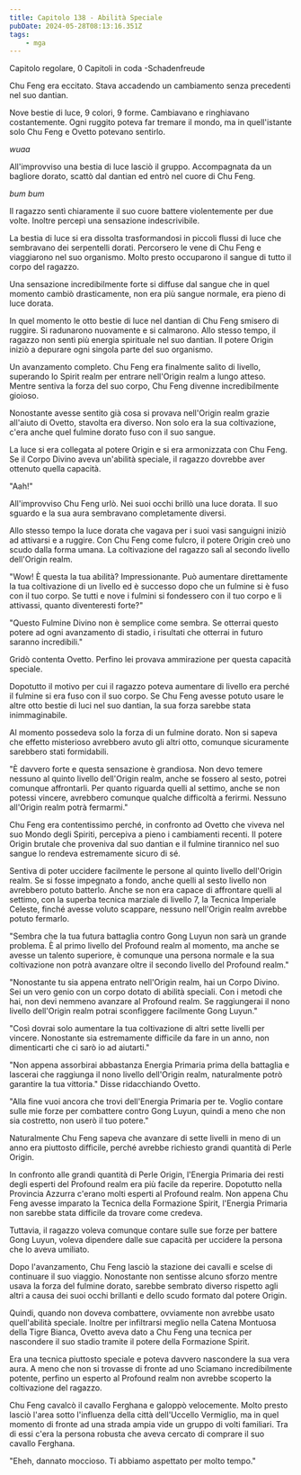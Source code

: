 ```yaml
---
title: Capitolo 138 - Abilità Speciale
pubDate: 2024-05-28T08:13:16.351Z
tags:
    - mga
---
```



Capitolo regolare,
0 Capitoli in coda
-Schadenfreude


Chu Feng era eccitato. Stava accadendo un cambiamento senza precedenti nel suo dantian.


Nove bestie di luce, 9 colori, 9 forme. Cambiavano e ringhiavano costantemente.
Ogni ruggito poteva far tremare il mondo, ma in quell'istante solo Chu Feng e Ovetto potevano sentirlo.


*wuaa*


All'improvviso una bestia di luce lasciò il gruppo. Accompagnata da un bagliore dorato, scattò dal dantian ed entrò nel cuore di Chu Feng.


*bum bum*


Il ragazzo sentì chiaramente il suo cuore battere violentemente per due volte. Inoltre percepì una sensazione indescrivibile.


La bestia di luce si era dissolta trasformandosi in piccoli flussi di luce che sembravano dei serpentelli dorati. Percorsero le vene di Chu Feng e viaggiarono nel suo organismo. Molto presto occuparono il sangue di tutto il corpo del ragazzo.


Una sensazione incredibilmente forte si diffuse dal sangue che in quel momento cambiò drasticamente, non era più sangue normale, era pieno di luce dorata.


In quel momento le otto bestie di luce nel dantian di Chu Feng smisero di ruggire.
Si radunarono nuovamente e si calmarono. Allo stesso tempo, il ragazzo non sentì più energia spirituale nel suo dantian. Il potere Origin iniziò a depurare ogni singola parte del suo organismo.


Un avanzamento completo. Chu Feng era finalmente salito di livello, superando lo Spirit realm per entrare nell'Origin realm a lungo atteso. Mentre sentiva la forza del suo corpo, Chu Feng divenne incredibilmente gioioso.


Nonostante avesse sentito già cosa si provava nell'Origin realm grazie all'aiuto di Ovetto, stavolta era diverso. Non solo era la sua coltivazione, c'era anche quel fulmine dorato fuso con il suo sangue.


La luce si era collegata al potere Origin e si era armonizzata con Chu Feng. Se il Corpo Divino aveva un'abilità speciale, il ragazzo dovrebbe aver ottenuto quella capacità.


"Aah!"


All'improvviso Chu Feng urlò. Nei suoi occhi brillò una luce dorata. Il suo sguardo e la sua aura sembravano completamente diversi.


Allo stesso tempo la luce dorata che vagava per i suoi vasi sanguigni iniziò ad attivarsi e a ruggire. Con Chu Feng come fulcro, il potere Origin creò uno scudo dalla forma umana. La coltivazione del ragazzo salì al secondo livello dell'Origin realm.


"Wow! È questa la tua abilità? Impressionante. Può aumentare direttamente la tua coltivazione di un livello ed è successo dopo che un fulmine si è fuso con il tuo corpo. Se tutti e nove i fulmini si fondessero con il tuo corpo e li attivassi, quanto diventeresti forte?"


"Questo Fulmine Divino non è semplice come sembra. Se otterrai questo potere ad ogni avanzamento di stadio, i risultati che otterrai in futuro saranno incredibili."


Gridò contenta Ovetto. Perfino lei provava ammirazione per questa capacità speciale.


Dopotutto il motivo per cui il ragazzo poteva aumentare di livello era perché il fulmine si era fuso con il suo corpo. Se Chu Feng avesse potuto usare le altre otto bestie di luci nel suo dantian, la sua forza sarebbe stata inimmaginabile.


Al momento possedeva solo la forza di un fulmine dorato. Non si sapeva che effetto misterioso avrebbero avuto gli altri otto, comunque sicuramente sarebbero stati formidabili.


"È davvero forte e questa sensazione è grandiosa. Non devo temere nessuno al quinto livello dell'Origin realm, anche se fossero al sesto, potrei comunque affrontarli. Per quanto riguarda quelli al settimo, anche se non potessi vincere, avrebbero comunque qualche difficoltà a ferirmi. Nessuno all'Origin realm potrà fermarmi."


Chu Feng era contentissimo perché, in confronto ad Ovetto che viveva nel suo Mondo degli Spiriti, percepiva a pieno i cambiamenti recenti. Il potere Origin brutale che proveniva dal suo dantian e il fulmine tirannico nel suo sangue lo rendeva estremamente sicuro di sé.


Sentiva di poter uccidere facilmente le persone al quinto livello dell'Origin realm. Se si fosse impegnato a fondo, anche quelli al sesto livello non avrebbero potuto batterlo. Anche se non era capace di affrontare quelli al settimo, con la superba tecnica marziale di livello 7, la Tecnica Imperiale Celeste, finché avesse voluto scappare, nessuno nell'Origin realm avrebbe potuto fermarlo.


"Sembra che la tua futura battaglia contro Gong Luyun non sarà un grande problema. È al primo livello del Profound realm al momento, ma anche se avesse un talento superiore, è comunque una persona normale e la sua coltivazione non potrà avanzare oltre il secondo livello del Profound realm."


"Nonostante tu sia appena entrato nell'Origin realm, hai un Corpo Divino. Sei un vero genio con un corpo dotato di abilità speciali. Con i metodi che hai, non devi nemmeno avanzare al Profound realm. Se raggiungerai il nono livello dell'Origin realm potrai sconfiggere facilmente Gong Luyun."


"Così dovrai solo aumentare la tua coltivazione di altri sette livelli per vincere.
Nonostante sia estremamente difficile da fare in un anno, non dimenticarti che ci sarò io ad aiutarti."


"Non appena assorbirai abbastanza Energia Primaria prima della battaglia e lascerai che raggiunga il nono livello dell'Origin realm, naturalmente potrò garantire la tua vittoria." Disse ridacchiando Ovetto.


"Alla fine vuoi ancora che trovi dell'Energia Primaria per te. Voglio contare sulle mie forze per combattere contro Gong Luyun, quindi a meno che non sia costretto, non userò il tuo potere."


Naturalmente Chu Feng sapeva che avanzare di sette livelli in meno di un anno era piuttosto difficile, perché avrebbe richiesto grandi quantità di Perle Origin.


In confronto alle grandi quantità di Perle Origin, l'Energia Primaria dei resti degli esperti del Profound realm era più facile da reperire. Dopotutto nella Provincia Azzurra c'erano molti esperti al Profound realm. Non appena Chu Feng avesse imparato la Tecnica della Formazione Spirit, l'Energia Primaria non sarebbe stata difficile da trovare come credeva.


Tuttavia, il ragazzo voleva comunque contare sulle sue forze per battere Gong Luyun, voleva dipendere dalle sue capacità per uccidere la persona che lo aveva umiliato.


Dopo l'avanzamento, Chu Feng lasciò la stazione dei cavalli e scelse di continuare il suo viaggio. Nonostante non sentisse alcuno sforzo mentre usava la forza del fulmine dorato, sarebbe sembrato diverso rispetto agli altri a causa dei suoi occhi brillanti e dello scudo formato dal potere Origin.


Quindi, quando non doveva combattere, ovviamente non avrebbe usato quell'abilità speciale. Inoltre per infiltrarsi meglio nella Catena Montuosa della Tigre Bianca, Ovetto aveva dato a Chu Feng una tecnica per nascondere il suo stadio tramite il potere della Formazione Spirit.


Era una tecnica piuttosto speciale e poteva davvero nascondere la sua vera aura. A meno che non si trovasse di fronte ad uno Sciamano incredibilmente potente, perfino un esperto al Profound realm non avrebbe scoperto la coltivazione del ragazzo.


Chu Feng cavalcò il cavallo Ferghana e galoppò velocemente. Molto presto lasciò l'area sotto l'influenza della città dell'Uccello Vermiglio, ma in quel momento di fronte ad una strada ampia vide un gruppo di volti familiari. Tra di essi c'era la persona robusta che aveva cercato di comprare il suo cavallo Ferghana.


"Eheh, dannato moccioso. Ti abbiamo aspettato per molto tempo."





